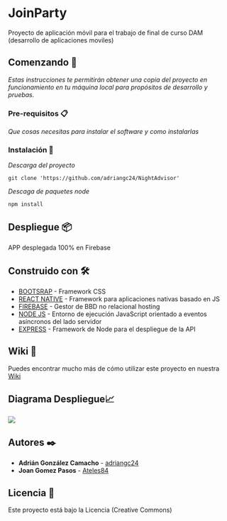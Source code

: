 # JoinParty
Proyecto de aplicación móvil para el trabajo de final de curso DAM (desarrollo de aplicaciones moviles)

## Comenzando 🚀

_Estas instrucciones te permitirán obtener una copia del proyecto en funcionamiento en tu máquina local para propósitos de desarrollo y pruebas._

### Pre-requisitos 📋

_Que cosas necesitas para instalar el software y como instalarlas_

### Instalación 🔧

_Descarga del proyecto_

```
git clone 'https://github.com/adriangc24/NightAdvisor'
```

_Descaga de paquetes node_

```
npm install
```

## Despliegue 📦

APP desplegada 100% en Firebase

## Construido con 🛠️

* [BOOTSRAP](https://getbootstrap.com/) - Framework CSS
* [REACT NATIVE](https://reactnative.dev/) - Framework para aplicaciones nativas basado en JS
* [FIREBASE](https://firebase.google.com/?hl=es) - Gestor de BBD no relacional  hosting
* [NODE JS](https://nodejs.org/es/) - Entorno de ejecución JavaScript orientado a eventos asíncronos del lado servidor
* [EXPRESS](https://expressjs.com/es/) - Framework de Node para el despliegue de la API

## Wiki 📖

Puedes encontrar mucho más de cómo utilizar este proyecto en nuestra [Wiki](https://github.com/adriangc24/NightAdvisor/wiki/BACKLOG-SPRINT-%231)

## Diagrama Despliegue📈 
![](https://i.ibb.co/Ykcy72x/Diagrama.png)

## Autores ✒️

* **Adrián González Camacho** - [adriangc24](https://github.com/adriangc24)
* **Joan Gomez Pasos** - [Ateles84](https://github.com/Ateles84)

## Licencia 📄

Este proyecto está bajo la Licencia (Creative Commons)
